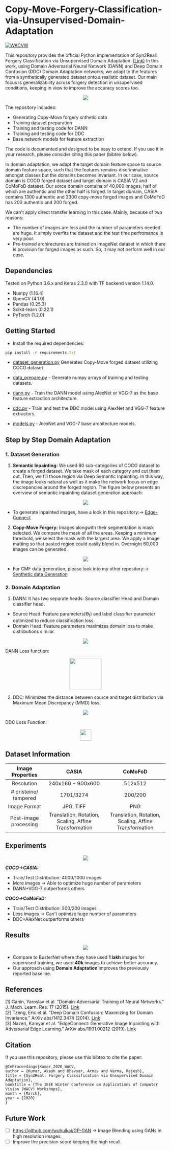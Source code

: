 # Copy-Move-Forgery-Classification-via-Unsupervised-Domain-Adaptation

[![WACVW](https://img.shields.io/badge/WACVW-CVF-b31b1b.svg)](http://openaccess.thecvf.com/content_WACVW_2020/html/w4/Kumar_Syn2Real_Forgery_Classification_via_Unsupervised_Domain_Adaptation_WACVW_2020_paper.html)

This repository provides the official Python implementation of Syn2Real: Forgery Classification via Unsupervised Domain Adaptation. [(Link)](http://openaccess.thecvf.com/content_WACVW_2020/html/w4/Kumar_Syn2Real_Forgery_Classification_via_Unsupervised_Domain_Adaptation_WACVW_2020_paper.html) In this work, using Domain Adversarial Neural Network (DANN) and Deep Domain Confusion (DDC) Domain Adaptation networks, we adapt to the features from a synthetically generated dataset onto a realistic dataset. Our main focus is generalizability across forgery detection in unsupervised conditions, keeping in view to improve the accuracy scores too. 

<p align="center">
  <img src="https://user-images.githubusercontent.com/22872200/75251987-bef28d80-5801-11ea-9a15-7625e621368a.png">
</p>

The repository includes:
* Generating Copy-Move forgery snthetic data
* Training dataset preparation
* Training and testing code for DANN
* Training and testing code for DDC
* Base network models for feature extraction

The code is documented and designed to be easy to extend. If you use it in your research, please consider citing this paper (bibtex below). 

In domain adaptation, we adapt the target domain feature space to source domain feature space, such that the features remains discriminative amongst classes but the domains becomes invariant. In our case, source domain is COCO forged dataset and target domain is CASIA V2 and CoMoFoD dataset. Our sorce domain contains of 40,000 images, half of which are authentic and the other half is forged. In target domain, CASIA contains 1300 authentic and 3300 copy-move forged images and CoMoFoD has 200 authentic and 200 forged.

We can't apply direct transfer learning in this case. Mainly, because of two reasons:
* The number of images are less and the number of parameters needed are huge. It simply overfits the dataset and the test time perfromance is very poor.
* Pre-trained archirectures are trained on ImageNet dataset in which there is provision for forged images as such. So, it may not perform well in our case.

## Dependencies

Tested on Python 3.6.x and Keras 2.3.0 with TF backend version 1.14.0.
* Numpy (1.16.4)
* OpenCV (4.1.0)
* Pandas (0.25.3)
* Scikit-learn (0.22.1)
* PyTorch (1.2.0)

## Getting Started

* Install the required dependencies:
 ```javascript
 pip install -r requirements.txt
 ```
* [dataset_generation.py]() Generates Copy-Move forged dataset utilizing COCO dataset.

* [data_prepare.py](https://github.com/AKASH2907/Copy-Move-Forgery-Classification-via-Unsupervised-Domain-Adaptation/blob/master/data_prepare.py) - Generate numpy arrays of training and testing datasets.

* [dann.py](https://github.com/AKASH2907/Copy-Move-Forgery-Classification-via-Unsupervised-Domain-Adaptation/blob/master/dann_keras.py) - Train the DANN model using AlexNet or VGG-7 as the base feature extraction architecture.

* [ddc.py]() - Train and test the DDC model using AlexNet and VGG-7 feature extractors.

* [models.py](https://github.com/AKASH2907/Copy-Move-Forgery-Classification-via-Unsupervised-Domain-Adaptation/blob/master/models.py) - AlexNet and VGG-7 base architecture models.

## Step by Step Domain Adaptation

### 1. Dataset Generation

1) **Semantic Inpainting:** We used 80 sub-categories of COCO dataset to create a forged dataset. We take mask of each category and cut them out. Then, we fill those region via Deep Semantic Inpainting. In this way, the image looks natural as well as it make the network focus on edge discrepancies around the forged region. The figure below presents an overview of semantic inpainting dataset generation approach:

<p align="center">
  <img src="https://user-images.githubusercontent.com/22872200/75569484-354df480-5a7b-11ea-8f9e-eda5b54c6253.png">
</p>

* To generate inpainted images, have a look in this repository:-> [Edge-Connect](https://github.com/knazeri/edge-connect#2-testing)

2) **Copy-Move Forgery:** Images alongwith their segmentation is mask selected. We compare the mask of all the areas. Keeping a minimum threshold, we select the mask with the largest area. We apply a image matting so that pasted region could easily blend in. Overnight 60,000 images can be generated.

<p align="center">
  <img src="https://user-images.githubusercontent.com/22872200/75569534-4d257880-5a7b-11ea-8636-3495d521d478.png">
</p>

* For CMF data generation, please look into my other repository:-> [Synthetic data Generation](https://github.com/AKASH2907/synthetic_dataset_generation)

### 2. Domain Adaptation 

1) DANN: It has two separate heads: Source classifier Head and Domain classifier head.
  * Source Head: Feature parameters(ϴ<sub>f</sub>) and label classifier parameter optimized to reduce classification loss.
  * Domain Head: Feature parameters maximizes domain loss to make distributions similar.

<p align="center">
  <img src="https://user-images.githubusercontent.com/22872200/75569727-b0170f80-5a7b-11ea-9d33-7ea3c6467d24.png">
</p>

DANN Loss function:

<p align="center">
  <img height="100" src="https://user-images.githubusercontent.com/22872200/75612024-d2755f80-5b45-11ea-9c96-f68e512c6cbc.png">
</p>

2) DDC: Minimizes the distance between source and target distribution via Maximum Mean Discrepancy (MMD) loss. 

<p align="center">
  <img src="https://user-images.githubusercontent.com/22872200/75569759-c1f8b280-5a7b-11ea-8740-a4b1e0b75de5.png">
</p>

DDC Loss Function:

<p align="center">
  <img height="35" src="https://user-images.githubusercontent.com/22872200/75612038-f5a00f00-5b45-11ea-9809-7052ae5a938d.png">
</p>

## Dataset Information

| Image Properties  | **CASIA** | **CoMoFoD** |
| :------------:| :------------:| :------------:|
| Resolution | 240x160 - 900x600 | 512x512 |
| # pristeine/ tampered | 1701/3274 | 200/200 |
| Image Format  | JPG, TIFF | PNG |
| Post-image processing | Translation, Rotation, Scaling, Affine Transformation | Translation, Rotation, Scaling, Affine Transformation




## Experiments

<p align="center">
  <img src="https://user-images.githubusercontent.com/22872200/75570108-77c40100-5a7c-11ea-8ddf-e03f00fb27a7.png">
</p>

***COCO->CASIA:***
* Train/Test Distribution: 4000/1000 images
* More images -> Able to optimize huge number of parameters
* DANN+VGG-7 outperforms others

***COCO->CoMoFoD:***
* Train/Test Distribution: 200/200 images
* Less images -> Can't optimize huge number of parameters
* DDC+AlexNet outperforms others

## Results

<p align="center">
  <img src="https://user-images.githubusercontent.com/22872200/75569630-7cd48080-5a7b-11ea-9403-b95c5791f0af.png">
</p>

* Compare to BusterNet where they have used **1 lakh** images for supervised training, we used **40k** images to achieve better accuracy.
* Our approach using **Domain Adaptation** improves the previously reported baseline.

## References
[1] Ganin, Yaroslav et al. “Domain-Adversarial Training of Neural Networks.” J. Mach. Learn. Res. 17 (2015). [Link](https://arxiv.org/abs/1505.07818) </br>
[2] Tzeng, Eric et al. “Deep Domain Confusion: Maximizing for Domain Invariance.” ArXiv abs/1412.3474 (2014). [Link](https://arxiv.org/abs/1412.3474) </br>
[3] Nazeri, Kamyar et al. “EdgeConnect: Generative Image Inpainting with Adversarial Edge Learning.” ArXiv abs/1901.00212 (2019). [Link](https://arxiv.org/abs/1901.00212)

## Citation

If you use this repository, please use this bibtex to cite the paper:
 ```
@InProceedings{Kumar_2020_WACV,
author = {Kumar, Akash and Bhavsar, Arnav and Verma, Rajesh},
title = {Syn2Real: Forgery Classification via Unsupervised Domain Adaptation},
booktitle = {The IEEE Winter Conference on Applications of Computer Vision (WACV) Workshops},
month = {March},
year = {2020}
} 
```

## Future Work
- [ ] https://github.com/wuhuikai/GP-GAN -> Image Blending using GANs in high resolution images.
- [ ] Improve the precision score keeping the high recall.
